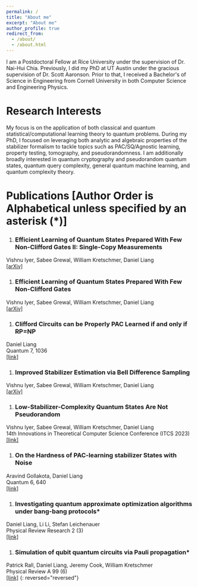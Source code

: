 ```yaml
---
permalink: /
title: "About me"
excerpt: "About me"
author_profile: true
redirect_from: 
  - /about/
  - /about.html
---
```


I am a Postdoctoral Fellow at Rice University under the supervision of Dr. Nai-Hui Chia. Previously, I did my PhD at UT Austin under the gracious supervision of Dr. Scott Aaronson. Prior to that, I received a Bachelor's of Science in Engineering from Cornell University in both Computer Science and Engineering Physics.

Research Interests
======
My focus is on the application of both classical and quantum statistical/computational learning theory to quantum problems. During my PhD, I focused on leveraging both analytic and algebraic properties of the stabilizer formalism to tackle topics such as PAC/SQ/Agnostic learning, property testing, tomography, and pseudorandomness. I am additionally broadly interested in quantum cryptography and pseudorandom quantum states, quantum query complexity, general quantum machine learning, and quantum complexity theory.

Publications \[Author Order is Alphabetical unless specified by an asterisk (*)\]
======
1. ### Efficient Learning of Quantum States Prepared With Few Non-Clifford Gates II: Single-Copy Measurements
Vishnu Iyer, Sabee Grewal, William Kretschmer, Daniel Liang<br />[[arXiv]](https://arxiv.org/abs/2308.07175)
1. ### Efficient Learning of Quantum States Prepared With Few Non-Clifford Gates
Vishnu Iyer, Sabee Grewal, William Kretschmer, Daniel Liang<br />[[arXiv]](https://arxiv.org/abs/2305.13409)
1. ### Clifford Circuits can be Properly PAC Learned if and only if RP=NP
Daniel Liang<br />Quantum 7, 1036<br />[[link]](https://quantum-journal.org/papers/q-2023-06-07-1036/)
1. ### Improved Stabilizer Estimation via Bell Difference Sampling
Vishnu Iyer, Sabee Grewal, William Kretschmer, Daniel Liang<br />[[arXiv]](https://arxiv.org/abs/2304.13915)
1. ### Low-Stabilizer-Complexity Quantum States Are Not Pseudorandom
Vishnu Iyer, Sabee Grewal, William Kretschmer, Daniel Liang<br />14th Innovations in Theoretical Computer Science Conference (ITCS 2023)<br />[[link]](https://drops.dagstuhl.de/opus/volltexte/2023/17567/)
1. ### On the Hardness of PAC-learning stabilizer States with Noise
Aravind Gollakota, Daniel Liang<br />Quantum 6, 640<br />[[link]](https://quantum-journal.org/papers/q-2022-02-02-640/)
1. ### Investigating quantum approximate optimization algorithms under bang-bang protocols*
Daniel Liang, Li Li, Stefan Leichenauer<br />Physical Review Research 2 (3)<br />[[link]](https://journals.aps.org/prresearch/abstract/10.1103/PhysRevResearch.2.033402)
1. ### Simulation of qubit quantum circuits via Pauli propagation*
Patrick Rall, Daniel Liang, Jeremy Cook, William Kretschmer<br />Physical Review A 99 (6)<br />[[link]](https://journals.aps.org/pra/abstract/10.1103/PhysRevA.99.062337)
{: reversed="reversed"}

